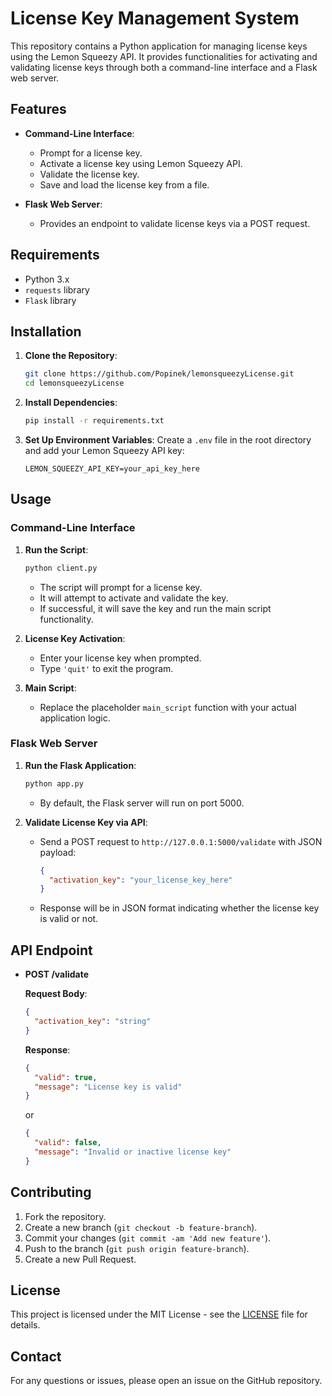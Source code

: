 # License Key Management System

This repository contains a Python application for managing license keys using the Lemon Squeezy API. It provides functionalities for activating and validating license keys through both a command-line interface and a Flask web server.

## Features

- **Command-Line Interface**:
  - Prompt for a license key.
  - Activate a license key using Lemon Squeezy API.
  - Validate the license key.
  - Save and load the license key from a file.

- **Flask Web Server**:
  - Provides an endpoint to validate license keys via a POST request.

## Requirements

- Python 3.x
- `requests` library
- `Flask` library

## Installation

1. **Clone the Repository**:
   ```bash
   git clone https://github.com/Popinek/lemonsqueezyLicense.git
   cd lemonsqueezyLicense
   ```

2. **Install Dependencies**:
   ```bash
   pip install -r requirements.txt
   ```

3. **Set Up Environment Variables**:
   Create a `.env` file in the root directory and add your Lemon Squeezy API key:
   ```
   LEMON_SQUEEZY_API_KEY=your_api_key_here
   ```

## Usage

### Command-Line Interface

1. **Run the Script**:
   ```bash
   python client.py
   ```

   - The script will prompt for a license key.
   - It will attempt to activate and validate the key.
   - If successful, it will save the key and run the main script functionality.

2. **License Key Activation**:
   - Enter your license key when prompted.
   - Type `'quit'` to exit the program.

3. **Main Script**:
   - Replace the placeholder `main_script` function with your actual application logic.

### Flask Web Server

1. **Run the Flask Application**:
   ```bash
   python app.py
   ```

   - By default, the Flask server will run on port 5000.

2. **Validate License Key via API**:
   - Send a POST request to `http://127.0.0.1:5000/validate` with JSON payload:
     ```json
     {
       "activation_key": "your_license_key_here"
     }
     ```
   - Response will be in JSON format indicating whether the license key is valid or not.

## API Endpoint

- **POST /validate**

  **Request Body**:
  ```json
  {
    "activation_key": "string"
  }
  ```

  **Response**:
  ```json
  {
    "valid": true,
    "message": "License key is valid"
  }
  ```

  or

  ```json
  {
    "valid": false,
    "message": "Invalid or inactive license key"
  }
  ```

## Contributing

1. Fork the repository.
2. Create a new branch (`git checkout -b feature-branch`).
3. Commit your changes (`git commit -am 'Add new feature'`).
4. Push to the branch (`git push origin feature-branch`).
5. Create a new Pull Request.

## License

This project is licensed under the MIT License - see the [LICENSE](LICENSE) file for details.

## Contact

For any questions or issues, please open an issue on the GitHub repository.